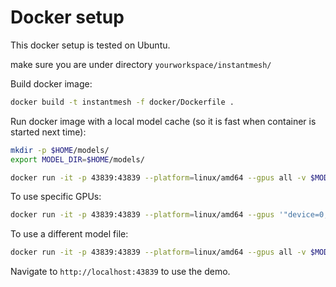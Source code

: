 # Docker setup

This docker setup is tested on Ubuntu.

make sure you are under directory `yourworkspace/instantmesh/`

Build docker image:

```bash
docker build -t instantmesh -f docker/Dockerfile .
```

Run docker image with a local model cache (so it is fast when container is started next time):

```bash
mkdir -p $HOME/models/
export MODEL_DIR=$HOME/models/

docker run -it -p 43839:43839 --platform=linux/amd64 --gpus all -v $MODEL_DIR:/workspace/instantmesh/ckpts/models instantmesh
```

To use specific GPUs:

```bash
docker run -it -p 43839:43839 --platform=linux/amd64 --gpus '"device=0,1"' -v $MODEL_DIR:/workspace/instantmesh/ckpts instantmesh
```

To use a different model file:

```bash
docker run -it -p 43839:43839 --platform=linux/amd64 --gpus all -v $MODEL_DIR:/workspace/instantmesh/ckpts -e CONFIG=instant-mesh-base instantmesh
```

Navigate to `http://localhost:43839` to use the demo.
